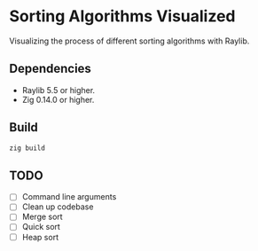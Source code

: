 # Sorting Algorithms Visualized
Visualizing the process of different sorting algorithms with Raylib.

## Dependencies
* Raylib 5.5 or higher.
* Zig 0.14.0 or higher.

## Build
```sh
zig build
```

## TODO
- [ ] Command line arguments
- [ ] Clean up codebase
- [ ] Merge sort
- [ ] Quick sort
- [ ] Heap sort
